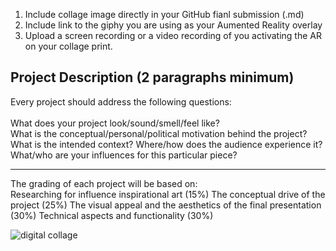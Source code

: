 
1. Include collage image directly in your GitHub fianl submission (.md)
2. Include link to the giphy you are using as your Aumented Reality overlay
3. Upload a screen recording or a video recording of you activating the AR on your collage print.

## Project Description (2 paragraphs minimum)
Every project should address the following questions:
<br><br>
What does your project look/sound/smell/feel like? <br>
What is the conceptual/personal/political motivation behind the project?<br>
What is the intended context? Where/how does the audience experience it?<br>
What/who are your influences for this particular piece?

____
The grading of each project will be based on:
<br>
Researching for influence inspirational art (15%)
The conceptual drive of the project (25%)
The visual appeal and the aesthetics of the final presentation (30%)
Technical aspects and functionality (30%)

![digital collage](https://i.imgur.com/J5FClnq.jpg)
